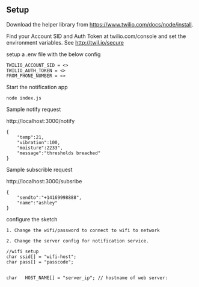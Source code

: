 ## Setup
Download the helper library from https://www.twilio.com/docs/node/install. 

Find your Account SID and Auth Token at twilio.com/console and set the environment variables. See http://twil.io/secure

setup a .env file with the below config

````
TWILIO_ACCOUNT_SID = <>
TWILIO_AUTH_TOKEN = <>
FROM_PHONE_NUMBER = <>
````

Start the notification app

````
node index.js
````


Sample notify request

http://localhost:3000/notify

````
{
	"temp":21,
	"vibration":100,
	"moisture":2233",
	"message":"thresholds breached"
}
````

Sample subscrible request


http://localhost:3000/subsribe

````
{
	"sendto":"+14169998888",
	"name":"ashley"
}
````

configure the sketch 
	
	1. Change the wifi/password to connect to wifi to network
	
	2. Change the server config for notification service.


````
//wifi setup
char ssid[] = "wifi-host";
char pass[] = "passcode";


char   HOST_NAME[] = "server_ip"; // hostname of web server:
````